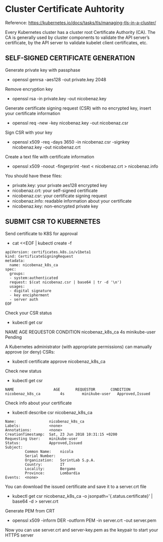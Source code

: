 # Cluster Certificate Auhtority

Reference: https://kubernetes.io/docs/tasks/tls/managing-tls-in-a-cluster/

Every Kubernetes cluster has a cluster root Certificate Authority (CA).
The CA is generally used by cluster components to validate the API server’s certificate, by the API server to validate kubelet client certificates, etc.


## SELF-SIGNED CERTIFICATE GENERATION

Generate private key with passphase
* openssl genrsa -aes128 -out private.key 2048

Remove encryption key
* openssl rsa -in private.key -out nicobenaz.key

Generate certificate signing request (CSR) with no encrypted key, insert your certificate information
* openssl req -new -key nicobenaz.key -out nicobenaz.csr

Sign CSR with your key
* openssl x509 -req -days 3650 -in nicobenaz.csr -signkey nicobenaz.key -out nicobenaz.crt

Create a text file with certificate information
* openssl x509 -noout -fingerprint -text < nicobenaz.crt > nicobenaz.info

You should have these files:

- private.key: your private aes128 encrypted key
- nicobenaz.crt: your self-signed certificate
- nicobenaz.csr: your certificate signing request
- nicobenaz.info: readable information about your certificate
- nicobenaz.key: non-encrypted private key



## SUBMIT CSR TO KUBERNETES

Send certificate to K8S for approval
* cat <<EOF | kubectl create -f 
```
apiVersion: certificates.k8s.io/v1beta1
kind: CertificateSigningRequest
metadata:
  name: nicobenaz_k8s_ca
spec:
  groups:
  - system:authenticated
  request: $(cat nicobenaz.csr | base64 | tr -d '\n')
  usages:
  - digital signature
  - key encipherment
  - server auth
EOF
```
Check your CSR status
* kubectl get csr

NAME                  AGE       REQUESTOR       CONDITION
nicobenaz_k8s_ca         4s        minikube-user   Pending

A Kubernetes administrator (with appropriate permissions) can manually approve (or deny) CSRs:
* kubectl certificate approve nicobenaz_k8s_ca

Check new status
* kubectl get csr
```
NAME                  AGE       REQUESTOR       CONDITION
nicobenaz_k8s_ca         4s        minikube-user   Approved,Issued
```
Check info about your certificate
* kubectl describe csr nicobenaz_k8s_ca
```
Name:               nicobenaz_k8s_ca
Labels:             <none>
Annotations:        <none>
CreationTimestamp:  Sat, 23 Jun 2018 10:31:15 +0200
Requesting User:    minikube-user
Status:             Approved,Issued
Subject:
         Common Name:    nicola
         Serial Number:  
         Organization:   SorintLab S.p.A.
         Country:        IT
         Locality:       Bergamo
         Province:       Lombardia
Events:  <none>
```
You can download the issued certificate and save it to a server.crt file
* kubectl get csr nicobenaz_k8s_ca -o jsonpath='{.status.certificate}' | base64 -d > server.crt

Generate PEM from CRT
* openssl x509 -inform DER -outform PEM -in server.crt -out server.pem

Now you can use server.crt and server-key.pem as the keypair to start your HTTPS server
